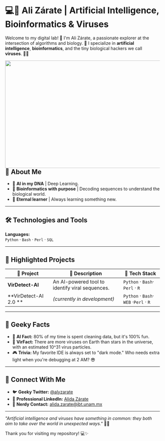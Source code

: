 # 💻🦠 Ali Zárate | Artificial Intelligence, **Bioinformatics** & Viruses   

Welcome to my digital lab! 🧪 I'm Ali Zárate, a passionate explorer at the intersection of algorithms and biology. 🚀 I specialize in **artificial intelligence**, **bioinformatics**, and the tiny biological hackers we call **viruses**. 🧬✨  
<div align="center">
<a target="_blank" align="center"> 
  <img align="right" height="350" width="1100" alt="GIF" src="Console.gif">
</a>
</div>
<div>
 
</div>

## 🌌 About Me  
- 🤖 **AI in my DNA** | Deep Learning.  
- 🔬 **Bioinformatics with purpose** | Decoding sequences to understand the biological world.  
- 🌟 **Eternal learner** | Always learning something new.  

---

## 🛠️ Technologies and Tools  
**Languages:**  
`Python` · `Bash` · `Perl` · `SQL`  


---

## 🚀 Highlighted Projects  

| 🌟 Project          | 📂 Description                                                                                     | 🚧 Tech Stack                   |
|---------------------|----------------------------------------------------------------------------------------------------|---------------------------------|
| **VirDetect-AI**    | An AI-powered tool to identify viral sequences.                                       | `Python` · `Bash`· `Perl` · `R`         |
| **VirDetect-AI 2.0 **      | *(currently in development)*                                               | `Python` · `Bash`· `WEB` ·`Perl` · `R`     |
---

## 🧠 Geeky Facts  
- 🌟 **AI Fact:** 80% of my time is spent cleaning data, but it's 100% fun.  
- 🦠 **VirFact:** There are more viruses on Earth than stars in the universe, with an estimated 10^31 virus particles.  
- 🎮 **Trivia:** My favorite IDE is always set to "dark mode." Who needs extra light when you're debugging at 2 AM? 😎

---

## 💬 Connect With Me  
- 🐦 **Geeky Twitter:** [@alyzarate](https://x.com/alyzarate)  
- 🔗 **Professional LinkedIn:** [Alida Zárate](https://www.linkedin.com/in/alida-esmeralda-zárate-jiménez-02b83aa9/)  
- 💌 **Nerdy Contact:** [alida.zarate@ibt.unam.mx](mailto:alida.zarate@ibt.unam.mx)  

---

*"Artificial intelligence and viruses have something in common: they both aim to take over the world in unexpected ways."* 🤖🦠  

Thank you for visiting my repository! 💻✨  
